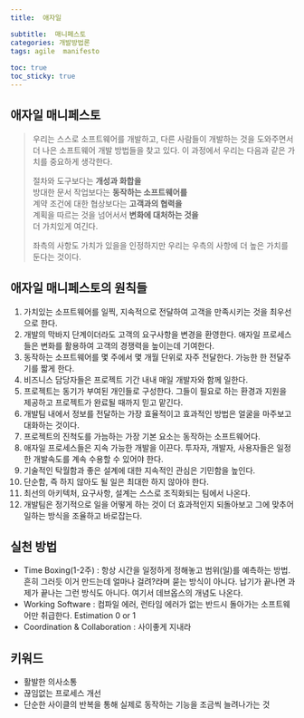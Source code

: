 ```yaml
---
title:  애자일

subtitle:  매니페스토
categories: 개발방법론 
tags: agile  manifesto
 
toc: true
toc_sticky: true
---
```


  
## 애자일 매니페스토  
> 우리는 스스로 소프트웨어를 개발하고, 다른 사람들이 개발하는 것을 도와주면서 더 나은 소프트웨어 개발 방법들을 찾고 있다. 이 과정에서 우리는 다음과 같은 가치를 중요하게 생각한다.    
>      
> 절차와 도구보다는 **개성과 화합을**    
> 방대한 문서 작업보다는 **동작하는 소프트웨어를**    
> 계약 조건에 대한 협상보다는 **고객과의 협력을**    
> 계획을 따르는 것을 넘어서서 **변화에 대처하는 것을**    
> 더 가치있게 여긴다.    
>      
> 좌측의 사항도 가치가 있을을 인정하지만 우리는 우측의 사항에 더 높은 가치를 둔다는 것이다.    
  
## 애자일 매니페스토의 원칙들  
1. 가치있는 소프트웨어를 일찍, 지속적으로 전달하여 고객을 만족시키는 것을 최우선으로 한다.  
2. 개발의 막바지 단계이더라도 고객의 요구사항을 변경을 환영한다. 애자일 프로세스들은 변화를 활용하여 고객의 경쟁력을 높이는데 기여한다.  
3. 동작하는 소프트웨어를 몇 주에서 몇 개월 단위로 자주 전달한다. 가능한 한 전달주기를 짧게 한다.  
4. 비즈니스 담당자들은 프로젝트 기간 내내 매일 개발자와 함께 일한다.  
5. 프로젝트는 동기가 부여된 개인들로 구성한다. 그들이 필요로 하는 환경과 지원을 제공하고 프로젝트가 완료될 때까지 믿고 맡긴다.  
6. 개발팀 내에서 정보를 전달하는 가장 효율적이고 효과적인 방법은 얼굴을 마주보고 대화하는 것이다.  
7. 프로젝트의 진척도를 가늠하는 가장 기본 요소는 동작하는 소프트웨어다.  
8. 애자일 프로세스들은 지속 가능한 개발을 이끈다. 투자자, 개발자, 사용자들은 일정한 개발속도를 계속 수용할 수 있어야 한다.  
9. 기술적인 탁월함과 좋은 설계에 대한 지속적인 관심은 기민함을 높인다.  
10. 단순함, 즉 하지 않아도 될 일은 최대한 하지 않아야 한다.  
11. 최선의 아키텍처, 요구사항, 설계는 스스로 조직화되는 팀에서 나온다.  
12. 개발팀은 정기적으로 일을 어떻게 하는 것이 더 효과적인지 되돌아보고 그에 맞추어 일하는 방식을 조율하고 바로잡는다.  
  
## 실천 방법  
- Time Boxing(1-2주) : 항상 시간을 일정하게 정해놓고 범위(일)를 예측하는 방법. 흔히 그러듯 이거 만드는데 얼마나 걸려?라며 묻는 방식이 아니다. 납기가 끝나면 과제가 끝나는 그런 방식도 아니다. 여기서 데브옵스의 개념도 나온다.  
- Working Software : 컴파일 에러, 런타임 에러가 없는 반드시 돌아가는 소프트웨어만 취급한다. Estimation 0 or 1  
- Coordination & Collaboration : 사이좋게 지내라  
  
## 키워드  
- 활발한 의사소통  
- 끊임없는 프로세스 개선  
- 단순한 사이클의 반복을 통해 실제로 동작하는 기능을 조금씩 늘려나가는 것  
